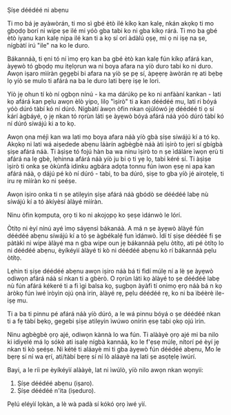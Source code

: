 Ṣíṣe déédéé ni abẹnu

Ti mo bá jẹ ayàwòrán, ti mo sì gbé ètò ilé kíkọ kan kalẹ, nkán akọkọ ti mo gbọdọ borí ni wipe ṣe ilé mi yóò gba tabi ko ni gba kíkọ rárá. Ti mo ba gbé ètò iyanu kan kalẹ nipa ilé kan ti a kọ sí orí àdàlú ọṣẹ, mi ọ ni iṣẹ na ṣe, nígbàtí irú "ile" na ko le duro.

Bákannáà, ti ẹni tó ní ìmọ ẹrọ kan ba gbé ètò kan kalẹ fún kíkọ afárá kan, àyẹwò tó gbọdọ mu itẹlọrun wa ni boya afara na yíò duro tabi ko ni duro. Awọn iṣaro mìíràn gẹgẹbi bi afara na yíò ṣe pẹ sí, àpẹẹrẹ àwòrán rẹ ati bẹbẹ lọ yíò se mulo ti afárá na ba le duro lati bẹrẹ iṣẹ le lori.

Yíò jẹ ohun tí kò ní ọgbọn nínú - ka ma dárúkọ pe ko ni anfààní kankan - lati kọ afárá kan pẹlu awọn èlò yipo, lilọ "ìṣirò" ti a kan déédéé mu, lati ri bóyá yóò dúró tàbí kó ní dúró. Nígbàtí àwọn òfin nkan ojúlówó jẹ déédéé ti ọ sí kárí àgbáyé, ọ jẹ nkan tó rọrùn láti ṣe àyẹwò bóyá afárá náà yóò dúró tàbí kó ní dúró síwájú ki a to kọ.

Awọn ọna méjì kan wa lati mọ boya afara náà yíò gbà ṣíṣe síwájú kí a tó kọ. Akọkọ ni lati wá aiṣedede abẹnu láàrín agbègbè náà àti ìṣirò to jẹri sí gbígbà ṣiṣe afárá náà. Ti àṣìṣe tó fojú hàn ba wa ninu ìṣirò to n ṣe ìdáláre ìwọn ẹrù ti afárá na lẹ gbè, lẹhinna afárá náà yíò ju bi ọ ti yẹ lọ, tabi kéré sí. Ti àṣìṣe ìṣirò ti onka ṣe òkùnfà idinku agbára adọta tonnu fún iwon ẹsẹ ni apa kan afárá náà, ọ dájú pé kò ní dúró - tabi, to ba dúró, ṣiṣe to gba yíò jé airotẹlẹ, ti iru rẹ mìíràn ko ni ṣeéṣe.

Awọn iṣiro onka ti n ṣe atilẹyin ṣíṣe afárá náà gbódò se déédéé labẹ nù síwájú kí a tó àkíyèsí àlàyé mìíràn.

Ninu òfin kọmputa, ọrọ ti ko ni akojọpọ ko ṣeṣe ìdánwò le lórí.

Òtítọ ni èyí nínú ayé ìmọ sáyẹnsì bákanáà. A má n ṣe àyẹwò àlàyé fún déédéé abẹnu síwájú kí a tó ṣe àgbékalẹ́ fun ìdánwò. Ìdí tí ṣiṣe déédéé fi ṣe pàtàkì ni wipe àlàyé ma n gba wipe oun jẹ bákannáà pẹlu òtítọ, ati pé òtítọ lo ni déédéé abẹnu, èyíkéyìí àlàyé ti kò ni déédéé abẹnu kò rí bákannáà pẹlu òtítọ.

Lẹhin ti ṣíṣe déédéé abẹnu awọn iṣiro náà bá ti fìdí múlẹ ní a lè ṣe àyẹwò odiwọn afárá náà sí nkan ti a gbèrò. O rọrùn láti kọ àlàyé to ṣe déédéé labẹ nù fún afárá kékeré ti a fi ìgi balsa kọ, ṣugbọn àyàfi tí onimọ ẹrọ náà bá n kọ àròkọ fún ìwé ìròyìn ojú ọnà ìrin, àlàyé rẹ, pẹlu déédéé rẹ, ko ni ba ìbéèrè ile-iṣẹ mu.

Ti a ba ti pinnu pé afárá náà yíò dúró, a le wá pinnu bóyá o ṣe déédéé nkan ti a fẹ tàbí bẹkọ, gegebi ṣíṣe atilẹyin ìwúwo onírin ẹsẹ tabi ọkọ ojú ìrin.

Ninu agbègbè ọrọ ajé, odiwọn kànnà lo wa fún. Ti alààyè ọrọ ajé mi ba nilo ki idiyelé má lọ sókè ati isalẹ nígbà kannáà, ko le f'ẹsẹ múlẹ, nítorí pé èyí jẹ nkan ti kò ṣeéṣe. Ni kété ti aláayè mi ti gba àyẹwò fún déédéé abẹnu, Mo le bẹrẹ sí ní wa ẹrí, ati/tàbí bẹrẹ sí ní lò aláayè na lati ṣe asọtẹlẹ ìwúrí.

Bayi, a le ríi pe èyíkéyìí alààyè, lat ni ìwúlò, yíò nilo awọn nkan wọnyii:

1. Ṣíṣe déédéé abẹnu (iṣaro).
2. Ṣíṣe déédéé n'ita (iṣeduro).

Pẹlú eléyìí lọkàn, a lè wà padà sí kókó ọrọ ìwé yìí.